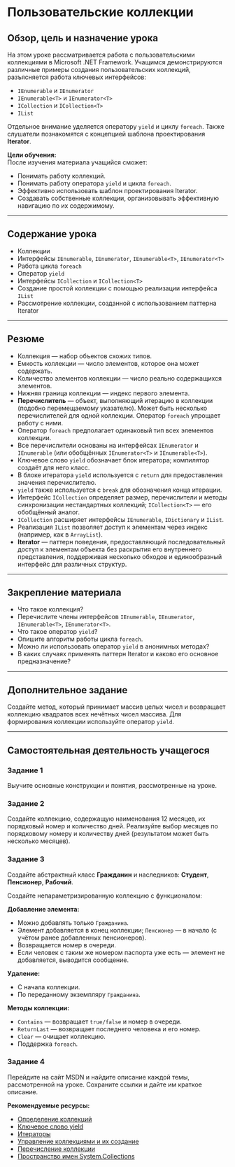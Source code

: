 # Пользовательские коллекции

## Обзор, цель и назначение урока

На этом уроке рассматривается работа с пользовательскими коллекциями в Microsoft .NET Framework. Учащимся демонстрируются различные примеры создания пользовательских коллекций, разъясняется работа ключевых интерфейсов:

- `IEnumerable` и `IEnumerator`
- `IEnumerable<T>` и `IEnumerator<T>`
- `ICollection` и `ICollection<T>`
- `IList`

Отдельное внимание уделяется оператору `yield` и циклу `foreach`. Также слушатели познакомятся с концепцией шаблона проектирования **Iterator**.  

**Цели обучения:**  
После изучения материала учащийся сможет:  
- Понимать работу коллекций.  
- Понимать работу оператора `yield` и цикла `foreach`.  
- Эффективно использовать шаблон проектирования Iterator.  
- Создавать собственные коллекции, организовывать эффективную навигацию по их содержимому.

---

## Содержание урока

- Коллекции  
- Интерфейсы `IEnumerable`, `IEnumerator`, `IEnumerable<T>`, `IEnumerator<T>`  
- Работа цикла `foreach`  
- Оператор `yield`  
- Интерфейсы `ICollection` и `ICollection<T>`  
- Создание простой коллекции с помощью реализации интерфейса `IList`  
- Рассмотрение коллекции, созданной с использованием паттерна Iterator  

---

## Резюме

- Коллекция — набор объектов схожих типов.  
- Емкость коллекции — число элементов, которое она может содержать.  
- Количество элементов коллекции — число реально содержащихся элементов.  
- Нижняя граница коллекции — индекс первого элемента.  
- **Перечислитель** — объект, выполняющий итерацию в коллекции (подобно перемещаемому указателю). Может быть несколько перечислителей для одной коллекции. Оператор `foreach` упрощает работу с ними.  
- Оператор `foreach` предполагает одинаковый тип всех элементов коллекции.  
- Все перечислители основаны на интерфейсах `IEnumerator` и `IEnumerable` (или обобщённых `IEnumerator<T>` и `IEnumerable<T>`).  
- Ключевое слово `yield` обозначает блок итератора; компилятор создаёт для него класс.  
- В блоке итератора `yield` используется с `return` для предоставления значения перечислителю.  
- `yield` также используется с `break` для обозначения конца итерации.  
- Интерфейс `ICollection` определяет размер, перечислители и методы синхронизации нестандартных коллекций; `ICollection<T>` — его обобщённый аналог.  
- `ICollection` расширяет интерфейсы `IEnumerable`, `IDictionary` и `IList`.  
- Реализация `IList` позволяет доступ к элементам через индекс (например, как в `ArrayList`).  
- **Iterator** — паттерн поведения, предоставляющий последовательный доступ к элементам объекта без раскрытия его внутреннего представления, поддерживая несколько обходов и единообразный интерфейс для различных структур.

---

## Закрепление материала

- Что такое коллекция?  
- Перечислите члены интерфейсов `IEnumerable`, `IEnumerator`, `IEnumerable<T>`, `IEnumerator<T>`.  
- Что такое оператор `yield`?  
- Опишите алгоритм работы цикла `foreach`.  
- Можно ли использовать оператор `yield` в анонимных методах?  
- В каких случаях применять паттерн Iterator и каково его основное предназначение?

---

## Дополнительное задание

Создайте метод, который принимает массив целых чисел и возвращает коллекцию квадратов всех нечётных чисел массива. Для формирования коллекции используйте оператор `yield`.  

---

## Самостоятельная деятельность учащегося

### Задание 1
Выучите основные конструкции и понятия, рассмотренные на уроке.

### Задание 2
Создайте коллекцию, содержащую наименования 12 месяцев, их порядковый номер и количество дней. Реализуйте выбор месяцев по порядковому номеру и количеству дней (результатом может быть несколько месяцев).  

### Задание 3
Создайте абстрактный класс **Гражданин** и наследников: **Студент**, **Пенсионер**, **Рабочий**.  

Создайте непараметризированную коллекцию с функционалом:  

**Добавление элемента:**  
- Можно добавлять только `Гражданина`.  
- Элемент добавляется в конец коллекции; `Пенсионер` — в начало (с учётом ранее добавленных пенсионеров).  
- Возвращается номер в очереди.  
- Если человек с таким же номером паспорта уже есть — элемент не добавляется, выводится сообщение.  

**Удаление:**  
- С начала коллекции.  
- По переданному экземпляру `Гражданина`.  

**Методы коллекции:**  
- `Contains` — возвращает `true/false` и номер в очереди.  
- `ReturnLast` — возвращает последнего человека и его номер.  
- `Clear` — очищает коллекцию.  
- Поддержка `foreach`.

### Задание 4
Перейдите на сайт MSDN и найдите описание каждой темы, рассмотренной на уроке. Сохраните ссылки и дайте им краткое описание.  

**Рекомендуемые ресурсы:**  
- [Определение коллекций](http://msdn.microsoft.com/ru-ru/library/akyhke97.aspx)  
- [Ключевое слово yield](http://msdn.microsoft.com/ru-ru/library/9k7k7cf0.aspx)  
- [Итераторы](http://msdn.microsoft.com/ru-ru/library/dscyy5s0.aspx)  
- [Управление коллекциями и их создание](http://msdn.microsoft.com/ru-ru/library/14ek9axh.aspx)  
- [Перечисление коллекции](http://msdn.microsoft.com/ru-ru/library/hwyysy67.aspx)  
- [Пространство имен System.Collections](http://msdn.microsoft.com/ru-ru/library/k166wx47.aspx)
